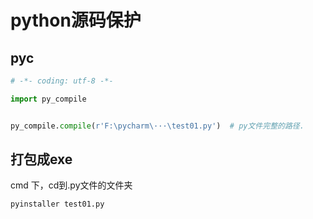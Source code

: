 # python源码保护

## pyc

```python
# -*- coding: utf-8 -*-

import py_compile


py_compile.compile(r'F:\pycharm\···\test01.py')  # py文件完整的路径.
```

## 打包成exe

cmd 下，cd到.py文件的文件夹

```
pyinstaller test01.py
```
